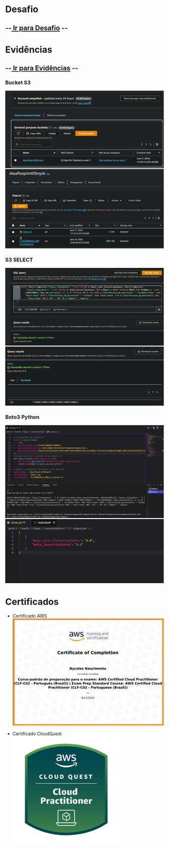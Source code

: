 # Desafio
## --[ Ir para Desafio](./Desafio/) --

# Evidências
## --[ Ir para Evidências](./evidencias/) --

### Bucket S3
![cmd](./evidencias/S3BucketAWS.png)
![cmd](./evidencias/ArquivosNoBucket.png)
### S3 SELECT
![cmd](./evidencias/S3SelectQUERY.png) 
![cmd](./evidencias/S3ResultQUERY.png) 

### Boto3 Python
![cmd](./evidencias/Boto3result.png)
![cmd](./evidencias/resultboto3json.png)


# Certificados

- Certificado AWS 
![Curso AWS](./certificados/AWSpractiioner.png)

- Certificado CloudQuest
![Curso AWS](./certificados/cloudquestCertificate.png)

